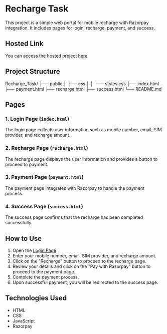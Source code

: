 # Recharge Task

This project is a simple web portal for mobile recharge with Razorpay integration. It includes pages for login, recharge, payment, and success.

## Hosted Link

You can access the hosted project [here](https://manoj-kumar-bv.github.io/Recharge_Task/).

## Project Structure
Recharge_Task/
├── public
│   ├── css
│   │   └── styles.css
├── index.html
├── payment.html
├── recharge.html
├── success.html
└── README.md


## Pages

### 1. Login Page (`index.html`)
The login page collects user information such as mobile number, email, SIM provider, and recharge amount.

### 2. Recharge Page (`recharge.html`)
The recharge page displays the user information and provides a button to proceed to payment.

### 3. Payment Page (`payment.html`)
The payment page integrates with Razorpay to handle the payment process.

### 4. Success Page (`success.html`)
The success page confirms that the recharge has been completed successfully.

## How to Use

1. Open the [Login Page](https://manoj-kumar-bv.github.io/Recharge_Task/).
2. Enter your mobile number, email, SIM provider, and recharge amount.
3. Click on the "Recharge" button to proceed to the recharge page.
4. Review your details and click on the "Pay with Razorpay" button to proceed to the payment page.
5. Complete the payment process.
6. Upon successful payment, you will be redirected to the success page.

## Technologies Used

- HTML
- CSS
- JavaScript
- Razorpay
